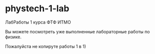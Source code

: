 # phystech-1-lab
ЛабРаботы 1 курса ФТФ ИТМО

Вы можете посмотреть уже выполненные лабораторные работы по физике.

Пожалуйста не копируте работы 1 в 1)
